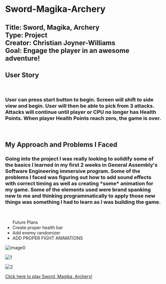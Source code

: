 # Sword-Magika-Archery

<h2>Title: Sword, Magika, Archery <br>
Type: Project <br>
Creator: Christian Joyner-Williams <br>
Goal: Engage the player in an awesome adventure! <br>

<h2>User Story</h2> <br>
<h3>User can press start button to begin. Screen will shift to side view and begin. User will then be able to pick from 3 attacks. Attacks will continue until player or CPU no longer has Health Points. When player Health Points reach zero, the game is over.</h3> <br>
<h2>My Approach and Problems I Faced</h2>
<h3>Going into the project I was really looking to solidify some of the basics I learned in my first 2 weeks in General Assembly's Software Engineering immersive program. Some of the problems I faced was figuring out how to add sound effects with correct timing as well as creating *some* animation for my game. Some of the elements used were brand spanking new to me and thinking programmatically to apply those new things was something I had to learn as I was building the game.</h3> <br>
<ul>Future Plans
  <li>Create proper health bar</li>
  <li>Add enemy randomizer</li>
  <li>ADD PROPER FIGHT ANIMATIONS</li>
</ul>


![image0](https://user-images.githubusercontent.com/66435399/87959661-d6fccf00-ca78-11ea-8cd9-59409c05d663.jpeg)

![1](https://user-images.githubusercontent.com/66435399/87957458-e9293e00-ca75-11ea-933e-4b870725d736.png)

![2](https://user-images.githubusercontent.com/66435399/87957478-efb7b580-ca75-11ea-9093-3043c5fcf13b.png)



<a href="https://cjoynerw.github.io/Sword-Magika-Archery/">Click here to play Sword, Magika, Archery!</a>

